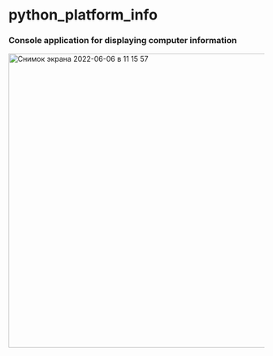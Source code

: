 # python_platform_info
### Console application for displaying computer information

<img width="579" alt="Снимок экрана 2022-06-06 в 11 15 57" src="https://user-images.githubusercontent.com/66907532/172122665-1842300a-7d28-4e64-b4da-4b88133b9694.png">
